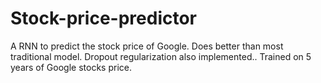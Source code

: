 # Stock-price-predictor
A RNN to predict the stock price of Google. Does better than most traditional model.  Dropout regularization also implemented..
Trained on 5 years of Google stocks price.

